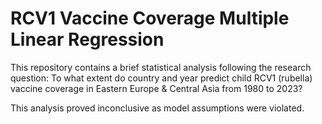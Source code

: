 # RCV1 Vaccine Coverage Multiple Linear Regression

This repository contains a brief statistical analysis following the research question: To what extent do country and year predict child RCV1 (rubella) vaccine coverage in Eastern Europe & Central Asia from 1980 to 2023?

This analysis proved inconclusive as model assumptions were violated.
